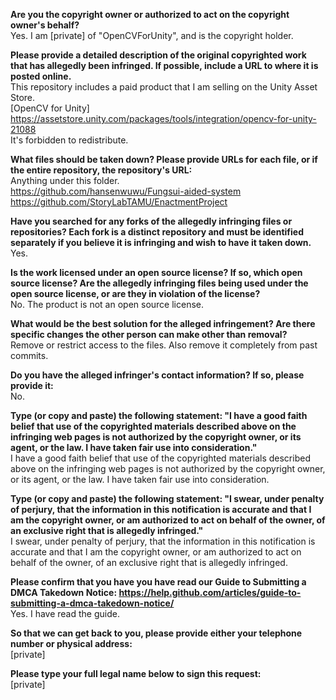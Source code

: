**Are you the copyright owner or authorized to act on the copyright owner's behalf?**   
Yes. I am [private] of "OpenCVForUnity", and is the copyright holder.

**Please provide a detailed description of the original copyrighted work that has allegedly been infringed. If possible, include a URL to where it is posted online.**   
This repository includes a paid product that I am selling on the Unity Asset Store.   
[OpenCV for Unity]   
https://assetstore.unity.com/packages/tools/integration/opencv-for-unity-21088   
It's forbidden to redistribute.

**What files should be taken down? Please provide URLs for each file, or if the entire repository, the repository's URL:**   
Anything under this folder.   
https://github.com/hansenwuwu/Fungsui-aided-system   
https://github.com/StoryLabTAMU/EnactmentProject 

**Have you searched for any forks of the allegedly infringing files or repositories? Each fork is a distinct repository and must be identified separately if you believe it is infringing and wish to have it taken down.**   
Yes.

**Is the work licensed under an open source license? If so, which open source license? Are the allegedly infringing files being used under the open source license, or are they in violation of the license?**   
No. The product is not an open source license.

**What would be the best solution for the alleged infringement? Are there specific changes the other person can make other than removal?**   
Remove or restrict access to the files. Also remove it completely from past commits.

**Do you have the alleged infringer's contact information? If so, please provide it:**   
No.

**Type (or copy and paste) the following statement: "I have a good faith belief that use of the copyrighted materials described above on the infringing web pages is not authorized by the copyright owner, or its agent, or the law. I have taken fair use into consideration."**   
I have a good faith belief that use of the copyrighted materials described above on the infringing web pages is not authorized by the copyright owner, or its agent, or the law. I have taken fair use into consideration.

**Type (or copy and paste) the following statement: "I swear, under penalty of perjury, that the information in this notification is accurate and that I am the copyright owner, or am authorized to act on behalf of the owner, of an exclusive right that is allegedly infringed."**   
I swear, under penalty of perjury, that the information in this notification is accurate and that I am the copyright owner, or am authorized to act on behalf of the owner, of an exclusive right that is allegedly infringed.

**Please confirm that you have you have read our Guide to Submitting a DMCA Takedown Notice: https://help.github.com/articles/guide-to-submitting-a-dmca-takedown-notice/**   
Yes. I have read the guide.

**So that we can get back to you, please provide either your telephone number or physical address:**   
[private]

**Please type your full legal name below to sign this request:**   
[private]
